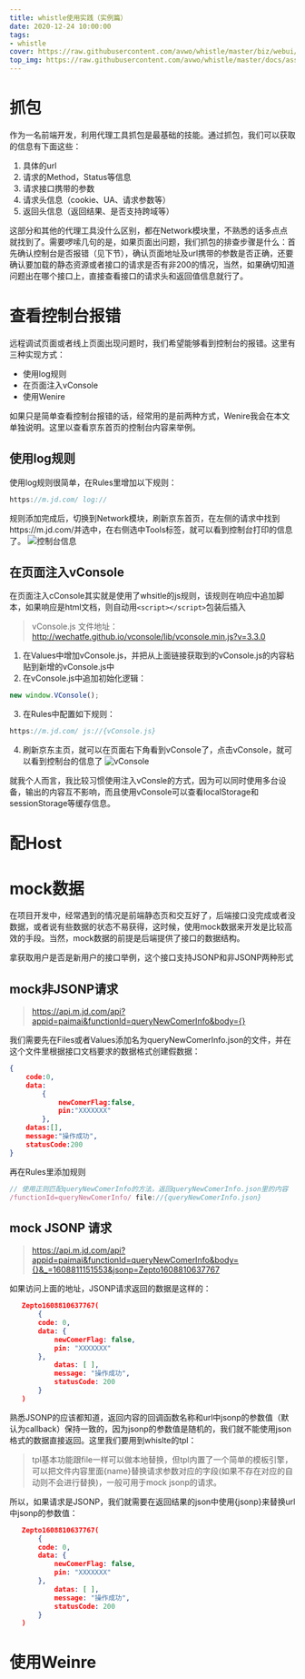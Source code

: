```yaml
---
title: whistle使用实践（实例篇）
date: 2020-12-24 10:00:00
tags:
- whistle
cover: https://raw.githubusercontent.com/avwo/whistle/master/biz/webui/htdocs/img/whistle.png
top_img: https://raw.githubusercontent.com/avwo/whistle/master/docs/assets/whistle-en_US.png
---
```


# 抓包
作为一名前端开发，利用代理工具抓包是最基础的技能。通过抓包，我们可以获取的信息有下面这些：
1. 具体的url
2. 请求的Method，Status等信息
3. 请求接口携带的参数
4. 请求头信息（cookie、UA、请求参数等）
5. 返回头信息（返回结果、是否支持跨域等）

这部分和其他的代理工具没什么区别，都在Network模块里，不熟悉的话多点点就找到了。需要啰嗦几句的是，如果页面出问题，我们抓包的排查步骤是什么：首先确认控制台是否报错（见下节），确认页面地址及url携带的参数是否正确，还要确认要加载的静态资源或者接口的请求是否有非200的情况，当然，如果确切知道问题出在哪个接口上，直接查看接口的请求头和返回值信息就行了。

# 查看控制台报错
远程调试页面或者线上页面出现问题时，我们希望能够看到控制台的报错。这里有三种实现方式：
- 使用log规则
- 在页面注入vConsole
- 使用Wenire

如果只是简单查看控制台报错的话，经常用的是前两种方式，Wenire我会在本文单独说明。这里以查看京东首页的控制台内容来举例。

## 使用log规则

使用log规则很简单，在Rules里增加以下规则：

``` js
https://m.jd.com/ log://
```
规则添加完成后，切换到Network模块，刷新京东首页，在左侧的请求中找到https://m.jd.com/并选中，在右侧选中Tools标签，就可以看到控制台打印的信息了。
![控制台信息](https://img14.360buyimg.com/imagetools/jfs/t1/152818/39/11356/1022862/5fe45986Eba613fd6/c7bc33721f017f2d.jpg)

## 在页面注入vConsole

在页面注入cConsole其实就是使用了whsitle的js规则，该规则在响应中追加脚本，如果响应是html文档，则自动用`<script></script>`包装后插入

> vConsole.js 文件地址：http://wechatfe.github.io/vconsole/lib/vconsole.min.js?v=3.3.0

1. 在Values中增加vConsole.js，并把从上面链接获取到的vConsole.js的内容粘贴到新增的vConsole.js中
2. 在vConsole.js中追加初始化逻辑：
``` js
new window.VConsole();
``` 
3. 在Rules中配置如下规则：

``` js
https://m.jd.com/ js://{vConsole.js}
```
4. 刷新京东主页，就可以在页面右下角看到vConsole了，点击vConsole，就可以看到控制台的信息了
![vConsole](https://img11.360buyimg.com/imagetools/jfs/t1/154434/11/11513/852204/5fe45fb5Ec33d1d66/3b1229d5e9d38030.jpg)

就我个人而言，我比较习惯使用注入vConsle的方式，因为可以同时使用多台设备，输出的内容互不影响，而且使用vConsole可以查看localStorage和sessionStorage等缓存信息。


# 配Host


# mock数据

在项目开发中，经常遇到的情况是前端静态页和交互好了，后端接口没完成或者没数据，或者说有些数据的状态不易获得，这时候，使用mock数据来开发是比较高效的手段。当然，mock数据的前提是后端提供了接口的数据结构。

拿获取用户是否是新用户的接口举例，这个接口支持JSONP和非JSONP两种形式

## mock非JSONP请求

> https://api.m.jd.com/api?appid=paimai&functionId=queryNewComerInfo&body={}

我们需要先在Files或者Values添加名为queryNewComerInfo.json的文件，并在这个文件里根据接口文档要求的数据格式创建假数据：

``` json
{
    code:0,
    data:
        {
            newComerFlag:false,
            pin:"XXXXXXX"
        },
    datas:[],
    message:"操作成功",
    statusCode:200
}
```
再在Rules里添加规则

``` js
// 使用正则匹配queryNewComerInfo的方法，返回queryNewComerInfo.json里的内容
/functionId=queryNewComerInfo/ file://{queryNewComerInfo.json}
```

## mock JSONP 请求

> https://api.m.jd.com/api?appid=paimai&functionId=queryNewComerInfo&body={}&_=1608811151553&jsonp=Zepto1608810637767

 如果访问上面的地址，JSONP请求返回的数据是这样的：
 ``` json
    Zepto1608810637767(
        {
        code: 0,
        data: {
            newComerFlag: false,
            pin: "XXXXXXX"
        },
            datas: [ ],
            message: "操作成功",
            statusCode: 200
        }
    )
 ```

 熟悉JSONP的应该都知道，返回内容的回调函数名称和url中jsonp的参数值（默认为callback）保持一致的，因为jsonp的参数值是随机的，我们就不能使用json格式的数据直接返回。这里我们要用到whislte的tpl：

 > tpl基本功能跟file一样可以做本地替换，但tpl内置了一个简单的模板引擎，可以把文件内容里面{name}替换请求参数对应的字段(如果不存在对应的自动则不会进行替换)，一般可用于mock jsonp的请求。

所以，如果请求是JSONP，我们就需要在返回结果的json中使用{jsonp}来替换url中jsonp的参数值：

 ``` json
    Zepto1608810637767(
        {
        code: 0,
        data: {
            newComerFlag: false,
            pin: "XXXXXXX"
        },
            datas: [ ],
            message: "操作成功",
            statusCode: 200
        }
    )
 ```

# 使用Weinre












 





























